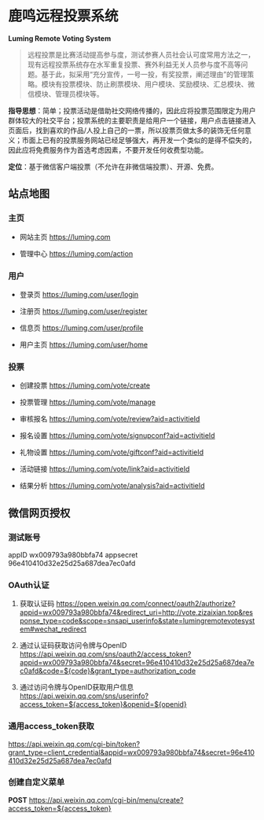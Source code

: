 # 鹿鸣远程投票系统
**Luming Remote Voting System**


>远程投票是比赛活动提高参与度，测试参赛人员社会认可度常用方法之一，现有远程投票系统存在水军重复投票、赛外利益无关人员参与度不高等问题。基于此，拟采用“充分宣传，一号一投，有奖投票，阐述理由”的管理策略。模块有投票模块、防止刷票模块、用户模块、奖励模块、汇总模块、微信模块、管理员模块等。

**指导思想**：简单；投票活动是借助社交网络传播的，因此应将投票范围限定为用户群体较大的社交平台；投票系统的主要职责是给用户一个链接，用户点击链接进入页面后，找到喜欢的作品/人投上自己的一票，所以投票页做太多的装饰无任何意义；市面上已有的投票服务网站已经足够强大，再开发一个类似的是得不偿失的，因此应将免费服务作为首选考虑因素，不要开发任何收费型功能。

**定位**：基于微信客户端投票（不允许在非微信端投票）、开源、免费。


## 站点地图

### 主页

- 网站主页 https://luming.com

- 管理中心 https://luming.com/action

### 用户

- 登录页 https://luming.com/user/login

- 注册页 https://luming.com/user/register

- 信息页 https://luming.com/user/profile

- 用户主页 https://luming.com/user/home


### 投票

- 创建投票 https://luming.com/vote/create

- 投票管理 https://luming.com/vote/manage

- 审核报名 https://luming.com/vote/review?aid=activitieId

- 报名设置 https://luming.com/vote/signupconf?aid=activitieId

- 礼物设置 https://luming.com/vote/giftconf?aid=activitieId

- 活动链接 https://luming.com/vote/link?aid=activitieId

- 结果分析 https://luming.com/vote/analysis?aid=activitieId



## 微信网页授权 

### 测试账号
appID wx009793a980bbfa74
appsecret 96e410410d32e25d25a687dea7ec0afd

### OAuth认证

1. 获取认证码
https://open.weixin.qq.com/connect/oauth2/authorize?appid=wx009793a980bbfa74&redirect_uri=http://vote.zizaixian.top&response_type=code&scope=snsapi_userinfo&state=lumingremotevotesystem#wechat_redirect

2. 通过认证码获取访问令牌与OpenID
https://api.weixin.qq.com/sns/oauth2/access_token?appid=wx009793a980bbfa74&secret=96e410410d32e25d25a687dea7ec0afd&code=${code}&grant_type=authorization_code

3. 通过访问令牌与OpenID获取用户信息
https://api.weixin.qq.com/sns/userinfo?access_token=${access_token}&openid=${openid}

### 通用access_token获取
https://api.weixin.qq.com/cgi-bin/token?grant_type=client_credential&appid=wx009793a980bbfa74&secret=96e410410d32e25d25a687dea7ec0afd

### 创建自定义菜单
**POST** https://api.weixin.qq.com/cgi-bin/menu/create?access_token=${access_token}
